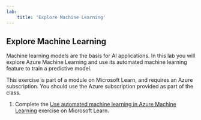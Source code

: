 ```yaml
---
lab:
    title: 'Explore Machine Learning'
---
```


## Explore Machine Learning

Machine learning models are the basis for AI applications. In this lab you will explore Azure Machine Learning and use its automated machine learning feature to train a predictive model.

This exercise is part of a module on Microsoft Learn, and requires an Azure subscription. You should use the Azure subscription provided as part of the class.

1. Complete the [Use automated machine learning in Azure Machine Learning](https://docs.microsoft.com/learn/modules/use-automated-machine-learning/6-exercise) exercise on Microsoft Learn. 